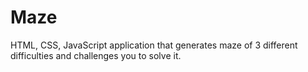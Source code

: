 # Maze
HTML, CSS, JavaScript application that generates maze of 3 different difficulties and challenges you to solve it.
